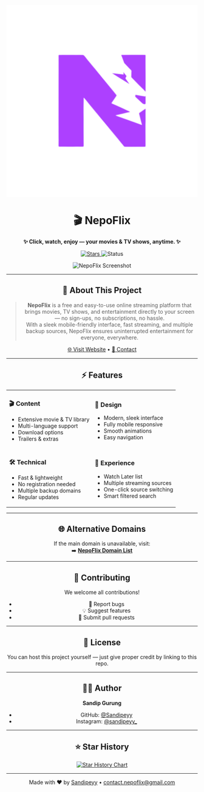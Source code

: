<div align="center">

![NepoFlix](logo.png)

# 🎬 **NepoFlix**
**✨ Click, watch, enjoy — your movies & TV shows, anytime. ✨**

<p>
  <a href="https://github.com/Sandipeyy/NepoFlix/stargazers">
    <img src="https://img.shields.io/github/stars/Sandipeyy/NepoFlix?color=%23A855F7&logo=github&style=for-the-badge" alt="Stars">
  </a>
  <img src="https://img.shields.io/badge/Status-Inactive-lightgrey?style=for-the-badge" alt="Status">
</p>

<p align="center">
  <img alt="NepoFlix Screenshot" src="link error" width="700">
</p>

---

## 📖 About This Project

> **NepoFlix** is a free and easy-to-use online streaming platform that brings movies, TV shows, and entertainment directly to your screen — no sign-ups, no subscriptions, no hassle.  
> With a sleek mobile-friendly interface, fast streaming, and multiple backup sources, NepoFlix ensures uninterrupted entertainment for everyone, everywhere.

[🌐 Visit Website](https://nepoflix-domains.github.io) • [📧 Contact](mailto:contact.nepoflix@gmail.com)

---

## ⚡ Features

<div align="center">
<table>
<tr>
<td>

### 🎬 Content
- Extensive movie & TV library  
- Multi-language support  
- Download options  
- Trailers & extras

</td>
<td>

### 🎨 Design
- Modern, sleek interface  
- Fully mobile responsive  
- Smooth animations  
- Easy navigation

</td>
</tr>
<tr>
<td>

### 🛠 Technical
- Fast & lightweight  
- No registration needed  
- Multiple backup domains  
- Regular updates

</td>
<td>

### 🌟 Experience
- Watch Later list  
- Multiple streaming sources  
- One-click source switching  
- Smart filtered search

</td>
</tr>
</table>
</div>

---

## 🌐 Alternative Domains
If the main domain is unavailable, visit:  
➡️ **[NepoFlix Domain List](https://nepoflix-domains.github.io)**

---

## 🤝 Contributing
We welcome all contributions!  
- 🐛 Report bugs  
- 💡 Suggest features  
- 🔧 Submit pull requests

---

## 📝 License
You can host this project yourself — just give proper credit by linking to this repo.

---

## 👨‍💻 Author
**Sandip Gurung**  
- GitHub: [@Sandipeyy](https://github.com/Sandipeyy)  
- Instagram: [@sandipeyy_](https://instagram.com/sandipeyy_)

---

## ⭐ Star History

<div align="center">
<a href="https://star-history.com/#Sandipeyy/NepoFlix&Timeline">
  <picture>
    <source media="(prefers-color-scheme: dark)" srcset="https://api.star-history.com/svg?repos=Sandipeyy/NepoFlix&type=Timeline&theme=dark" />
    <source media="(prefers-color-scheme: light)" srcset="https://api.star-history.com/svg?repos=Sandipeyy/NepoFlix&type=Timeline" />
    <img alt="Star History Chart" src="https://api.star-history.com/svg?repos=Sandipeyy/NepoFlix&type=Timeline" />
  </picture>
</a>
</div>

---

<p align="center">
  Made with ❤️ by <a href="https://github.com/Sandipeyy">Sandipeyy</a>  
  •  
  <a href="mailto:contact.nepoflix@gmail.com">contact.nepoflix@gmail.com</a>
</p>

</div>
